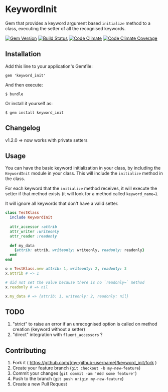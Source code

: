 # KeywordInit

Gem that provides a keyword argument based `initialize` method to a class, executing the setter of all the recognised keywords.

[![Gem Version](https://badge.fury.io/rb/keyword_init.svg)](http://badge.fury.io/rb/keyword_init)
[![Build Status](https://travis-ci.org/eturino/keyword_init.svg?branch=master)](https://travis-ci.org/eturino/keyword_init)
[![Code Climate](https://codeclimate.com/github/eturino/keyword_init.png)](https://codeclimate.com/github/eturino/keyword_init)
[![Code Climate Coverage](https://codeclimate.com/github/eturino/keyword_init/coverage.png)](https://codeclimate.com/github/eturino/keyword_init)

## Installation

Add this line to your application's Gemfile:

    gem 'keyword_init'

And then execute:

    $ bundle

Or install it yourself as:

    $ gem install keyword_init

## Changelog

v1.2.0 => now works with private setters

## Usage

You can have the basic keyword initialization in your class, by including the `KeywordInit` module in your class. This will include the `initialize` method in the class.

For each keyword that the `initialize` method receives, it will execute the setter if that method exists (it will look for a method called `keyword_name=`). 

It will ignore all keywords that don't have a valid setter.

```ruby
class TestKlass
  include KeywordInit
  
  attr_accessor :attrib
  attr_writer :writeonly
  attr_reader :readonly
  
  def my_data
    {attrib: attrib, writeonly: writeonly, readonly: readonly}
  end
end

o = TestKlass.new attrib: 1, writeonly: 2, readonly: 3
x.attrib # => 1

# did not set the value because there is no `readonly=` method 
x.readonly # => nil

x.my_data # => {attrib: 1, writeonly: 2, readonly: nil}
```

## TODO

1. "strict" to raise an error if an unrecognised option is called on method creation (keyword without a setter)
2. "direct" integration with `fluent_accessors` ? 

## Contributing

1. Fork it ( https://github.com/[my-github-username]/keyword_init/fork )
2. Create your feature branch (`git checkout -b my-new-feature`)
3. Commit your changes (`git commit -am 'Add some feature'`)
4. Push to the branch (`git push origin my-new-feature`)
5. Create a new Pull Request
